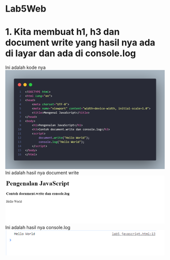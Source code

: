 # Lab5Web

# 1. Kita membuat h1, h3 dan document write yang hasil nya ada di layar dan ada di console.log <br>
Ini adalah kode nya <br>
![Alt text](lab5_javascript/README/foto1.png) <br>
Ini adalah hasil nya document write <br>
![Alt text](lab5_javascript/README/hasil1.png) <br>
Ini adalah hasil nya console.log <br>
![Alt text](lab5_javascript/README/hasil2.png) <br><br>

